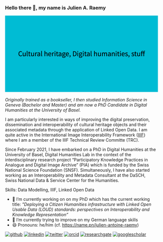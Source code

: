 ### Hello there 👋, my name is Julien A. Raemy
![](https://raw.githubusercontent.com/julsraemy/julsraemy/main/Cultural_heritage%2C_Digital_humanities%2C_stuff.png)

_Originally trained as a bookseller, I then studied Information Science in Geneva (Bachelor and Master) and am now a PhD Candidate in Digital Humanities at the University of Basel._

I am particularly interested in ways of improving the digital preservation, dissemination and interoperability of cultural heritage objects and their associated metadata through the application of Linked Open Data. I am quite active in the International Image Interoperability Framework ([IIIF](https://iiif.io)) where I am a member of the IIIF Technical Review Committe (TRC).

Since February 2021, I have embarked on a PhD in Digital Humanities at the University of Basel, Digital Humanities Lab in the context of the interdisciplinary research project “Participatory Knowledge Practices in Analogue and Digital Image Archive” (PIA) which is funded by the Swiss National Science Foundation (SNSF). Simultaneously, I have also started working as an Interoperability and Metadata Consultant at the DaSCH, Swiss National Data & Service Center for the Humanities.

Skills: Data Modelling, IIIF, Linked Open Data

- 🔭 I’m currently working on on my PhD which has the current working title: _"Deploying a Citizen Humanities infrastructure with Linked Open Usable Data (LOUD) standards: perspectives on Interoperability and Knowledge Representation”_
- 🌱 I’m currently trying to improve on my German language skills
- 😄 Pronouns: he/him (cf. https://name.pn/julien-antoine-raemy)

[<img src='https://cdn.jsdelivr.net/npm/simple-icons@3.0.1/icons/github.svg' alt='github' height='40'>](https://github.com/julsraemy)  [<img src='https://cdn.jsdelivr.net/npm/simple-icons@3.0.1/icons/linkedin.svg' alt='linkedin' height='40'>](https://www.linkedin.com/in/julienaraemy/)  [<img src='https://cdn.jsdelivr.net/npm/simple-icons@3.0.1/icons/twitter.svg' alt='twitter' height='40'>](https://twitter.com/julsraemy) [<img src='https://cdn.jsdelivr.net/npm/simple-icons@3.0.1/icons/orcid.svg' alt='orcid' height='40'>](https://orcid.org/0000-0002-4711-5759)  [<img src='https://cdn.jsdelivr.net/npm/simple-icons@3.0.1/icons/researchgate.svg' alt='researchgate' height='40'>](https://www.researchgate.net/profile/Julien-Raemy)    [<img src='https://cdn.jsdelivr.net/npm/simple-icons@3.0.1/icons/googlescholar.svg' alt='googlescholar' height='40'>](https://scholar.google.com/citations?user=pGROUG0AAAAJ)  

<!--
**julsraemy/julsraemy** is a ✨ _special_ ✨ repository because its `README.md` (this file) appears on your GitHub profile. -->
